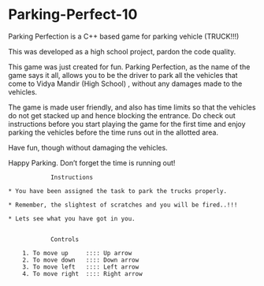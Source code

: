 # Parking-Perfect-10
Parking Perfection is a C++ based game for parking vehicle (TRUCK!!!)

This was developed as a high school project, pardon the code quality.

This game was just created for fun. Parking Perfection, as the name of the game says it all, allows you to be the driver to park all the vehicles that come to Vidya Mandir (High School) , without any damages made to the vehicles.

The game is made user friendly, and also has time limits so that the vehicles do not get stacked up and hence blocking the entrance.
Do check out instructions before you start playing the game for the first time and enjoy parking the vehicles before the time runs out in the allotted area.

Have fun, though without damaging the vehicles.
	
Happy Parking. Don’t forget the time is running out!


				Instructions

	* You have been assigned the task to park the trucks properly.

	* Remember, the slightest of scratches and you will be fired..!!!

	* Lets see what you have got in you.

					
				Controls

		1. To move up     :::: Up arrow
		2. To move down   :::: Down arrow
		3. To move left   :::: Left arrow
		4. To move right  :::: Right arrow
